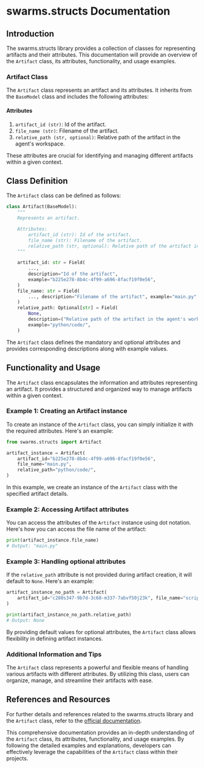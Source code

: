 # swarms.structs Documentation

## Introduction

The swarms.structs library provides a collection of classes for representing artifacts and their attributes. This documentation will provide an overview of the `Artifact` class, its attributes, functionality, and usage examples.

### Artifact Class

The `Artifact` class represents an artifact and its attributes. It inherits from the `BaseModel` class and includes the following attributes:

#### Attributes

1. `artifact_id (str)`: Id of the artifact.
2. `file_name (str)`: Filename of the artifact.
3. `relative_path (str, optional)`: Relative path of the artifact in the agent's workspace.

These attributes are crucial for identifying and managing different artifacts within a given context.

## Class Definition

The `Artifact` class can be defined as follows:

```python
class Artifact(BaseModel):
    """
    Represents an artifact.

    Attributes:
        artifact_id (str): Id of the artifact.
        file_name (str): Filename of the artifact.
        relative_path (str, optional): Relative path of the artifact in the agent's workspace.
    """

    artifact_id: str = Field(
        ...,
        description="Id of the artifact",
        example="b225e278-8b4c-4f99-a696-8facf19f0e56",
    )
    file_name: str = Field(
        ..., description="Filename of the artifact", example="main.py"
    )
    relative_path: Optional[str] = Field(
        None,
        description=("Relative path of the artifact in the agent's workspace"),
        example="python/code/",
    )
```

The `Artifact` class defines the mandatory and optional attributes and provides corresponding descriptions along with example values.

## Functionality and Usage

The `Artifact` class encapsulates the information and attributes representing an artifact. It provides a structured and organized way to manage artifacts within a given context.

### Example 1: Creating an Artifact instance

To create an instance of the `Artifact` class, you can simply initialize it with the required attributes. Here's an example:

```python
from swarms.structs import Artifact

artifact_instance = Artifact(
    artifact_id="b225e278-8b4c-4f99-a696-8facf19f0e56",
    file_name="main.py",
    relative_path="python/code/",
)
```

In this example, we create an instance of the `Artifact` class with the specified artifact details.

### Example 2: Accessing Artifact attributes

You can access the attributes of the `Artifact` instance using dot notation. Here's how you can access the file name of the artifact:

```python
print(artifact_instance.file_name)
# Output: "main.py"
```

### Example 3: Handling optional attributes

If the `relative_path` attribute is not provided during artifact creation, it will default to `None`. Here's an example:

```python
artifact_instance_no_path = Artifact(
    artifact_id="c280s347-9b7d-3c68-m337-7abvf50j23k", file_name="script.js"
)

print(artifact_instance_no_path.relative_path)
# Output: None
```

By providing default values for optional attributes, the `Artifact` class allows flexibility in defining artifact instances.

### Additional Information and Tips

The `Artifact` class represents a powerful and flexible means of handling various artifacts with different attributes. By utilizing this class, users can organize, manage, and streamline their artifacts with ease.

## References and Resources

For further details and references related to the swarms.structs library and the `Artifact` class, refer to the [official documentation](https://swarms.structs.docs/artifact.html).

This comprehensive documentation provides an in-depth understanding of the `Artifact` class, its attributes, functionality, and usage examples. By following the detailed examples and explanations, developers can effectively leverage the capabilities of the `Artifact` class within their projects.
